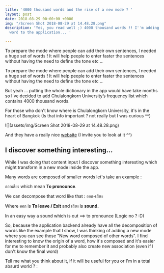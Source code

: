 ```yaml
---
title: '4000 thousand words and the rise of a new mode ? '
layout: post
date: 2018-08-29 00:00:00 +0000
img: "/Screen Shot 2018-08-29 at 14.48.28.png"
description: 'Yes, you read well ;) 4000 thousand words !! I''m adding 4000 thousand
  word to the application... '

---
```

To prepare the mode where people can add their own sentences, I needed a huge set of words ! It will help people to enter faster the sentences without having the need to define the tone etc ... 

To prepare the mode where people can add their own sentences, I needed a huge set of words ! It will help people to enter faster the sentences without having the need to define the tone etc ... 

But yeah ... putting the whole dictionary in the app would have take months so I've decided to add Chulalongkorn University’s frequency list which contains 4000 thousand words.

For those who don't know where is Chulalongkorn University, it's in the heart of Bangkok (Is that info important ? not really but I was curious ^^) 

![](assets/img/Screen Shot 2018-08-29 at 14.48.28.png)

And they have a really nice [website](https://www.chula.ac.th/en/) (I invite you to look at it ^^)

## I discover something interesting...

While I was doing that content input I discover something interesting which might transform in a new mode inside the app. 

Many words are composed of smaller words let's take an example : 

ออกเสียง which mean **To pronounce**.

We can decompose that word like that : ออก-เสียง

Where ออก is **To leave / Exit** and เสียง is **sound.** 

In an easy way a sound which is out ==> to pronounce (Logic no ? :D) 

So, because the application backend already have all the decomposition of words like the example that I show, I was thinking of adding a new mode where you can see those "New word composed of other words". I find interesting to know the origin of a word, how it's composed and it's easier for me to remember it and probably also create new association (even if I don't know the final word) 

Tell me what you think about it, if it will be useful for you or I'm in a total absurd world ? : 

 